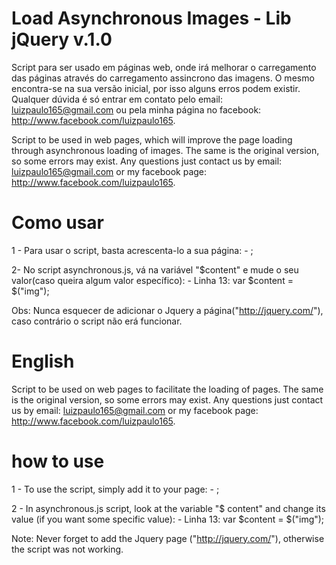 Load Asynchronous Images - Lib jQuery v.1.0
===============================

Script para ser usado em páginas web, onde irá melhorar o carregamento das páginas através do carregamento assincrono das imagens.
O mesmo encontra-se na sua versão inicial, por isso alguns erros podem existir. Qualquer dúvida é só entrar em contato pelo email: luizpaulo165@gmail.com ou pela minha página no facebook: http://www.facebook.com/luizpaulo165.

Script to be used in web pages, which will improve the page loading through asynchronous loading of images.
The same is the original version, so some errors may exist. Any questions just contact us by email: luizpaulo165@gmail.com or my facebook page: http://www.facebook.com/luizpaulo165.

Como usar
===============================

1 - Para usar o script, basta acrescenta-lo a sua página:
	- <script type="text/javascript" src="scripts/asynchronous.js"></script>;

2- No script asynchronous.js, vá na variável "$content" e mude o seu valor(caso queira algum valor específico):
	- Linha 13: var $content = $("img");

Obs: Nunca esquecer de adicionar o Jquery a página("http://jquery.com/"), caso contrário o script não erá funcionar.


English
===============================

Script to be used on web pages to facilitate the loading of pages. The same is the original version, so some errors may exist. Any questions just contact us by email: luizpaulo165@gmail.com or my facebook page: http://www.facebook.com/luizpaulo165.

how to use
===============================

1 - To use the script, simply add it to your page:
	- <script type="text/javascript" src="scripts/asynchronous.js"></script>;

2 - In asynchronous.js script, look at the variable "$ content" and change its value (if you want some specific value):
	- Linha 13: var $content = $("img");

Note: Never forget to add the Jquery page ("http://jquery.com/"), otherwise the script was not working.
